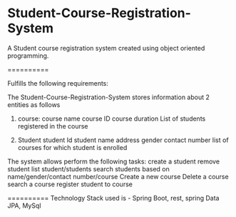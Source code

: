# Student-Course-Registration-System
A Student course registration system created using object oriented programming.

==========

Fulfills the following requirements:

The Student-Course-Registration-System stores  information about 2 entities as follows 
1. course:
course name
course ID
course duration
List of students registered in the course

2. Student
student Id
student name
address
gender
contact number
list of courses for which student is enrolled

The system allows perform the following tasks:
create a student
remove student
list student/students
search students based on name/gender/contact number/course
Create a new course
Delete a course
search a course
register student to course

==========
Technology Stack used is - 
Spring Boot, rest, spring Data JPA, MySql
